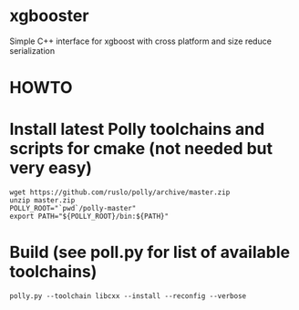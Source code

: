 # xgbooster
Simple C++ interface for xgboost with cross platform and size reduce serialization


HOWTO
=====

# Install latest Polly toolchains and scripts for cmake (not needed but very easy)
```
wget https://github.com/ruslo/polly/archive/master.zip
unzip master.zip
POLLY_ROOT="`pwd`/polly-master"
export PATH="${POLLY_ROOT}/bin:${PATH}"
```

# Build (see poll.py for list of available toolchains)
```
polly.py --toolchain libcxx --install --reconfig --verbose
```
